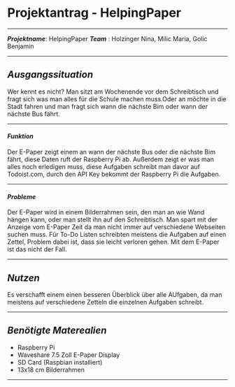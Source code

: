 # Projektantrag - HelpingPaper
***
___Projektname___: HelpingPaper
___Team___ : Holzinger Nina, Milic Maria, Golic Benjamin
***
## *Ausgangssituation*
Wer kennt es nicht? Man sitzt am Wochenende vor dem Schreibtisch und fragt sich was man alles für die Schule machen muss.Oder an möchte in die Stadt fahren und man fragt sich wann die nächste Bim oder wann der nächste Bus fährt.

---

#### *Funktion*

Der E-Paper zeigt einem an wann der nächste Bus oder die nächste Bim fährt, diese Daten ruft der Raspberry Pi ab. Außerdem zeigt er was man alles noch erledigen muss, diese Aufgaben schreibt man davor auf Todoist.com, durch den API Key bekommt der Raspberry Pi die Aufgaben.

---

#### *Probleme*

Der E-Paper wird in einem Bilderrahmen sein, den man an wie Wand hängen kann, oder man stellt ihn auf den Schreibtisch. Man spart mit der Anzeige vom E-Paper Zeit da man nicht immer auf verschiedene Webseiten suchen muss. Für To-Do Listen schreibten meistens die Aufgaben auf einen Zettel, Problem dabei ist, dass sie leicht verloren gehen. Mit dem E-Paper ist das nicht der Fall.

---

## *Nutzen*

Es verschafft einem einen besseren Überblick über alle AUfgaben, da man meistens auf verschiedene Zetteln die einzelnen Aufgaben schreibt.

---

## *Benötigte Materealien*

- Raspberry Pi
- Waveshare 7.5 Zoll E-Paper Display
- SD Card (Raspbian installiert)
- 13x18 cm Bilderrahmen

---
